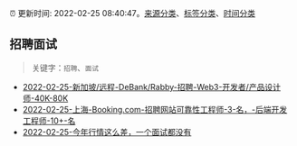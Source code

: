 :alarm_clock: 更新时间: 2022-02-25 08:40:47。[来源分类](../README.md)、[标签分类](../TAGS.md)、[时间分类](../TIMELINE.md)

## 招聘面试


> 关键字：`招聘`、`面试`



- [2022-02-25-新加坡/远程-DeBank/Rabby-招聘-Web3-开发者/产品设计师-40K-80K](https://www.v2ex.com/t/836401) 
- [2022-02-25-上海-Booking.com-招聘网站可靠性工程师-3-名，-后端开发工程师-10+-名](https://www.v2ex.com/t/836392) 
- [2022-02-25-今年行情这么差，一个面试都没有](https://www.v2ex.com/t/836389) 
